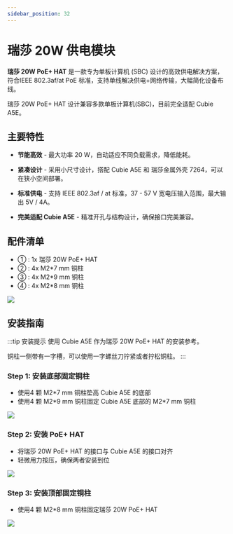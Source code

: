 ```yaml
---
sidebar_position: 32
---
```


# 瑞莎 20W 供电模块

**瑞莎 20W PoE+ HAT** 是一款专为单板计算机 (SBC) 设计的高效供电解决方案，符合IEEE 802.3af/at PoE 标准，支持单线解决供电+网络传输，大幅简化设备布线。

瑞莎 20W PoE+ HAT 设计兼容多款单板计算机(SBC)，目前完全适配 Cubie A5E。

## 主要特性

- **节能高效** - 最大功率 20 W，自动适应不同负载需求，降低能耗。

- **紧凑设计** - 采用小尺寸设计，搭配 Cubie A5E 和 瑞莎金属外壳 7264，可以在狭小空间部署。

- **标准供电** - 支持 IEEE 802.3af / at 标准，37 - 57 V 宽电压输入范围，最大输出 5V / 4A。

- **完美适配 Cubie A5E** - 精准开孔与结构设计，确保接口完美兼容。

## 配件清单

- ① : 1x 瑞莎 20W PoE+ HAT
- ② : 4x M2\*7 mm 铜柱
- ③ : 4x M2\*9 mm 铜柱
- ④ : 4x M2\*8 mm 铜柱

<div style={{textAlign: 'center'}}>
    <img src="/img/accessories/poe-hat/20w-poe/RA037-01.webp" style={{width: '100%', maxWidth: '1200px'}} />
</div>

## 安装指南

:::tip 安装提示
使用 Cubie A5E 作为瑞莎 20W PoE+ HAT 的安装参考。

铜柱一侧带有一字槽，可以使用一字螺丝刀拧紧或者拧松铜柱。
:::

### Step 1: 安装底部固定铜柱

- 使用4 颗 M2\*7 mm 铜柱垫高 Cubie A5E 的底部
- 使用4 颗 M2\*9 mm 铜柱固定 Cubie A5E 底部的 M2\*7 mm 铜柱

<div style={{textAlign: 'center'}}>
    <img src="/img/accessories/poe-hat/20w-poe/RA037-02.webp" style={{width: '100%', maxWidth: '1200px'}} />
</div>

### Step 2: 安装 PoE+ HAT

- 将瑞莎 20W PoE+ HAT 的接口与 Cubie A5E 的接口对齐
- 轻微用力按压，确保两者安装到位

<div style={{textAlign: 'center'}}>
    <img src="/img/accessories/poe-hat/20w-poe/RA037-03.webp" style={{width: '100%', maxWidth: '1200px'}} />
</div>

### Step 3: 安装顶部固定铜柱

- 使用4 颗 M2\*8 mm 铜柱固定瑞莎 20W PoE+ HAT

<div style={{textAlign: 'center'}}>
    <img src="/img/accessories/poe-hat/20w-poe/RA037-04.webp" style={{width: '100%', maxWidth: '1200px'}} />
</div>
